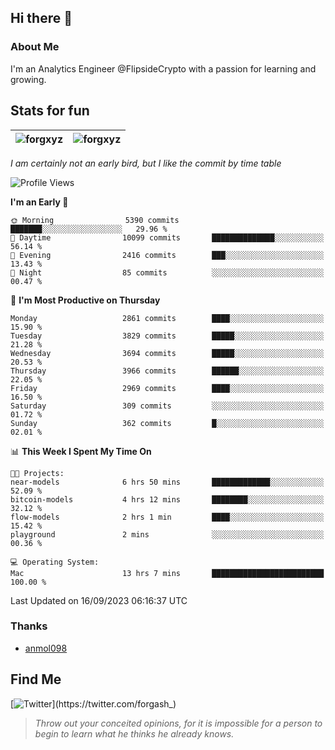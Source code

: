 ## Hi there 👋

### About Me

I'm an Analytics Engineer @FlipsideCrypto with a passion for learning and growing.
  
## Stats for fun

| <img align="center" src="https://github-readme-streak-stats.herokuapp.com/?user=forgxyz&theme=tokyonight" alt="forgxyz" /> | <img align="center" src="https://github-readme-stats.vercel.app/api?username=forgxyz&theme=tokyonight&show_icons=true" alt="forgxyz" /> |
| ------------- |------------- |

*I am certainly not an early bird, but I like the commit by time table*  

<!--START_SECTION:waka-->
![Profile Views](http://img.shields.io/badge/Profile%20Views-0-blue)

**I'm an Early 🐤** 

```text
🌞 Morning                5390 commits        ███████░░░░░░░░░░░░░░░░░░   29.96 % 
🌆 Daytime                10099 commits       ██████████████░░░░░░░░░░░   56.14 % 
🌃 Evening                2416 commits        ███░░░░░░░░░░░░░░░░░░░░░░   13.43 % 
🌙 Night                  85 commits          ░░░░░░░░░░░░░░░░░░░░░░░░░   00.47 % 
```
📅 **I'm Most Productive on Thursday** 

```text
Monday                   2861 commits        ████░░░░░░░░░░░░░░░░░░░░░   15.90 % 
Tuesday                  3829 commits        █████░░░░░░░░░░░░░░░░░░░░   21.28 % 
Wednesday                3694 commits        █████░░░░░░░░░░░░░░░░░░░░   20.53 % 
Thursday                 3966 commits        ██████░░░░░░░░░░░░░░░░░░░   22.05 % 
Friday                   2969 commits        ████░░░░░░░░░░░░░░░░░░░░░   16.50 % 
Saturday                 309 commits         ░░░░░░░░░░░░░░░░░░░░░░░░░   01.72 % 
Sunday                   362 commits         █░░░░░░░░░░░░░░░░░░░░░░░░   02.01 % 
```


📊 **This Week I Spent My Time On** 

```text
🐱‍💻 Projects: 
near-models              6 hrs 50 mins       █████████████░░░░░░░░░░░░   52.09 % 
bitcoin-models           4 hrs 12 mins       ████████░░░░░░░░░░░░░░░░░   32.12 % 
flow-models              2 hrs 1 min         ████░░░░░░░░░░░░░░░░░░░░░   15.42 % 
playground               2 mins              ░░░░░░░░░░░░░░░░░░░░░░░░░   00.36 % 

💻 Operating System: 
Mac                      13 hrs 7 mins       █████████████████████████   100.00 % 
```


 Last Updated on 16/09/2023 06:16:37 UTC
<!--END_SECTION:waka-->

### Thanks
 - [anmol098](https://github.com/anmol098/waka-readme-stats/)
  
## Find Me
[![Twitter](https://img.shields.io/twitter/url/https/twitter.com/forgash_.svg?style=social&label=Follow%20%40forgash_)](https://twitter.com/forgash_)


> *Throw out your conceited opinions, for it is impossible for a person to begin to learn what he thinks he already knows.* 
